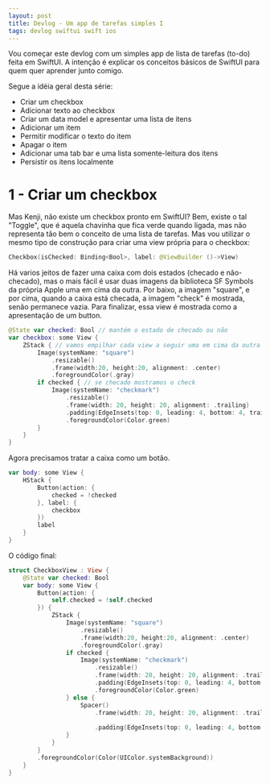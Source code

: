 ```yaml
---
layout: post
title: Devlog - Um app de tarefas simples I
tags: devlog swiftui swift ios
---
```


Vou começar este devlog com um simples app de lista de tarefas (to-do) feita em SwiftUI. A intenção é explicar os conceitos básicos de SwiftUI para quem quer aprender junto comigo.

Segue a idéia geral desta série:

* Criar um checkbox
* Adicionar texto ao checkbox
* Criar um data model e apresentar uma lista de itens
* Adicionar um item
* Permitir modificar o texto do item
* Apagar o item
* Adicionar uma tab bar e uma lista somente-leitura dos itens
* Persistir os itens localmente

# 1 - Criar um checkbox

Mas Kenji, não existe um checkbox pronto em SwiftUI? Bem, existe o tal "Toggle", que é aquela chavinha que fica verde quando ligada, mas não representa tão bem o conceito de uma lista de tarefas. Mas vou utilizar o mesmo tipo de construção para criar uma view própria para o checkbox:

```swift
Checkbox(isChecked: Binding<Bool>, label: @ViewBuilder ()->View)
```

Há varios jeitos de fazer uma caixa com dois estados (checado e não-checado), mas o mais fácil é usar duas imagens da biblioteca SF Symbols da própria Apple uma em cima da outra. Por baixo, a imagem "square", e por cima, quando a caixa está checada, a imagem "check" é mostrada, senão permanece vazia. Para finalizar, essa view é mostrada como a apresentação de um button.


```swift
@State var checked: Bool // mantém o estado de checado ou não
var checkbox: some View {
    ZStack { // vamos empilhar cada view a seguir uma em cima da outra
        Image(systemName: "square")
            .resizable()
            .frame(width:20, height:20, alignment: .center)
            .foregroundColor(.gray)
        if checked { // se checado mostramos o check
            Image(systemName: "checkmark")
                .resizable()
                .frame(width: 20, height: 20, alignment: .trailing)
                .padding(EdgeInsets(top: 0, leading: 4, bottom: 4, trailing: 0))
                .foregroundColor(Color.green)
        }
    }
}
```

Agora precisamos tratar a caixa como um botão.

```swift
var body: some View {
    HStack {
        Button(action: {
            checked = !checked
        }, label: {
            checkbox
        })
        label
    }
}
```

O código final: 

```swift
struct CheckboxView : View {
    @State var checked: Bool
    var body: some View {
        Button(action: {
            self.checked = !self.checked
        }) {
            ZStack {
                Image(systemName: "square")
                    .resizable()
                    .frame(width:20, height:20, alignment: .center)
                    .foregroundColor(.gray)
                if checked {
                    Image(systemName: "checkmark")
                        .resizable()
                        .frame(width: 20, height: 20, alignment: .trailing)
                        .padding(EdgeInsets(top: 0, leading: 4, bottom: 4, trailing: 0))
                        .foregroundColor(Color.green)
                } else {
                    Spacer()
                        .frame(width: 20, height: 20, alignment: .trailing)
                        
                        .padding(EdgeInsets(top: 0, leading: 4, bottom: 4, trailing: 0))
                }
            }
        }
        .foregroundColor(Color(UIColor.systemBackground))
    }
}

```

